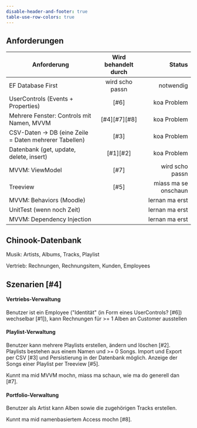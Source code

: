 ```yaml
---
disable-header-and-footer: true
table-use-row-colors: true
---
```


## Anforderungen

| Anforderung                                            | Wird behandelt durch |               Status |
| ------------------------------------------------------ | :------------------: | -------------------: |
| EF Database First                                      |    wird scho passn   |            notwendig |
| UserControls (Events + Properties)                     |         [#6]         |          koa Problem |
| Mehrere Fenster: Controls mit Namen, MVVM              |     [#4][#7][#8]     |          koa Problem |
| CSV-Daten -> DB (eine Zeile = Daten mehrerer Tabellen) |         [#3]         |          koa Problem |
| Datenbank (get, update, delete, insert)                |       [#1][#2]       |          koa Problem |
| MVVM: ViewModel                                        |         [#7]         |      wird scho passn |
| Treeview                                               |         [#5]         | miass ma se onschaun |
| MVVM: Behaviors (Moodle)                               |                      |       lernan ma erst |
| UnitTest (wenn noch Zeit)                              |                      |       lernan ma erst |
| MVVM: Dependency Injection                             |                      |       lernan ma erst |

## Chinook-Datenbank

Musik: Artists, Albums, Tracks, Playlist

Vertrieb: Rechnungen, Rechnungsitem, Kunden, Employees

## Szenarien [#4]

#### Vertriebs-Verwaltung

Benutzer ist ein Employee ("Identität" (in Form eines UserControls? [#6]) wechselbar [#1]), kann Rechnungen für >= 1 Alben an Customer ausstellen

#### Playlist-Verwaltung

Benutzer kann mehrere Playlists erstellen, ändern und löschen [#2]. Playlists bestehen aus einem Namen und >= 0 Songs. Import und Export per CSV [#3] und Persistierung in der Datenbank möglich. Anzeige der Songs einer Playlist per Treeview [#5].

Kunnt ma mid MVVM mochn, miass ma schaun, wie ma do generell dan [#7].

#### Portfolio-Verwaltung

Benutzer als Artist kann Alben sowie die zugehörigen Tracks erstellen.

Kunnt ma mid namenbasiertem Access mochn [#8].
